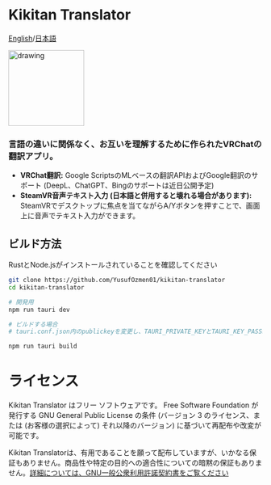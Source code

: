 # Kikitan Translator
[English](https://github.com/YusufOzmen01/kikitan-translator)/[日本語](https://github.com/YusufOzmen01/kikitan-translator/blob/main/README_jp.md)

[<img src="https://i.imgur.com/dC3XcKV.png)" alt="drawing" width="150"/>](https://github.com/yusufozmen01/kikitan-translator/releases/latest/download/Kikitan.Translator_x64-setup.exe)

### 言語の違いに関係なく、お互いを理解するために作られたVRChatの翻訳アプリ。

- **VRChat翻訳:** Google ScriptsのMLベースの翻訳APIおよびGoogle翻訳のサポート (DeepL、ChatGPT、Bingのサポートは近日公開予定)
- **SteamVR音声テキスト入力 (日本語と併用すると壊れる場合があります):** SteamVRでデスクトップに焦点を当てながらA/Yボタンを押すことで、画面上に音声でテキスト入力ができます。

## ビルド方法

RustとNode.jsがインストールされていることを確認してください

```sh
git clone https://github.com/YusufOzmen01/kikitan-translator
cd kikitan-translator

# 開発用
npm run tauri dev

# ビルドする場合
# tauri.conf.json内のpublickeyを変更し、TAURI_PRIVATE_KEYとTAURI_KEY_PASSWORD環境変数を割り当てることを確認してください（これらの生成方法についてはtauriのwikiを参照してください）

npm run tauri build
```

# ライセンス

Kikitan Translator はフリー ソフトウェアです。
Free Software Foundation が発行する GNU General Public License の条件 (バージョン 3 のライセンス、または (お客様の選択によって) それ以降のバージョン) に基づいて再配布や改変が可能です。

Kikitan Translatorは、有用であることを願って配布していますが、いかなる保証もありません。商品性や特定の目的への適合性についての暗黙の保証もありません。[詳細については、GNU一般公衆利用許諾契約書をご覧ください](https://www.gnu.org/licenses/gpl-3.0.ja.html)
